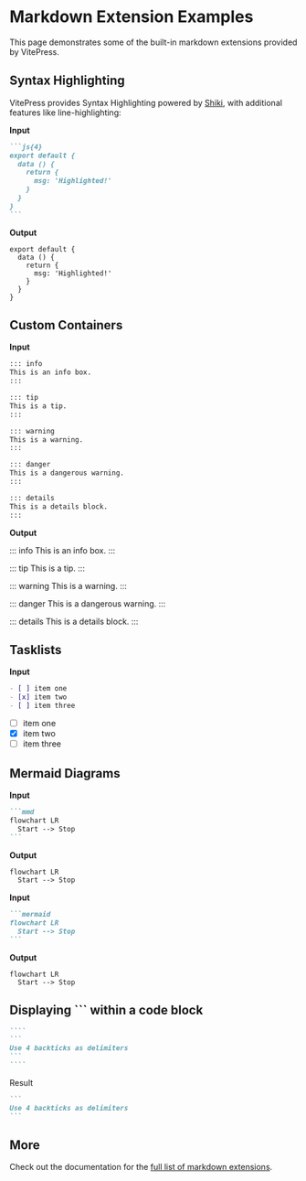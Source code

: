 # Markdown Extension Examples

This page demonstrates some of the built-in markdown extensions provided by VitePress.

## Syntax Highlighting

VitePress provides Syntax Highlighting powered by [Shiki](https://github.com/shikijs/shiki), with additional features like line-highlighting:

**Input**

````md
```js{4}
export default {
  data () {
    return {
      msg: 'Highlighted!'
    }
  }
}
```
````

**Output**

```js{4}
export default {
  data () {
    return {
      msg: 'Highlighted!'
    }
  }
}
```

## Custom Containers

**Input**

```md
::: info
This is an info box.
:::

::: tip
This is a tip.
:::

::: warning
This is a warning.
:::

::: danger
This is a dangerous warning.
:::

::: details
This is a details block.
:::
```

**Output**

::: info
This is an info box.
:::

::: tip
This is a tip.
:::

::: warning
This is a warning.
:::

::: danger
This is a dangerous warning.
:::

::: details
This is a details block.
:::

## Tasklists

**Input**

```markdown
- [ ] item one
- [x] item two
- [ ] item three
```

- [ ] item one
- [x] item two
- [ ] item three

## Mermaid Diagrams

**Input**

````markdown
```mmd
flowchart LR
  Start --> Stop
```
````

**Output**

```mmd
flowchart LR
  Start --> Stop
```

**Input**

````markdown
```mermaid
flowchart LR
  Start --> Stop
```
````

**Output**

```mermaid
flowchart LR
  Start --> Stop
```

## Displaying ``` within a code block

`````md
````
```
Use 4 backticks as delimiters
```
````
`````

Result

````md
```
Use 4 backticks as delimiters
```
````

## More

Check out the documentation for the [full list of markdown extensions](https://vitepress.dev/guide/markdown).
